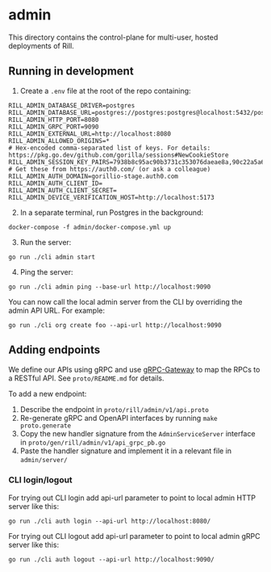 # admin

This directory contains the control-plane for multi-user, hosted deployments of Rill.

## Running in development

1. Create a `.env` file at the root of the repo containing:
```
RILL_ADMIN_DATABASE_DRIVER=postgres
RILL_ADMIN_DATABASE_URL=postgres://postgres:postgres@localhost:5432/postgres
RILL_ADMIN_HTTP_PORT=8080
RILL_ADMIN_GRPC_PORT=9090
RILL_ADMIN_EXTERNAL_URL=http://localhost:8080
RILL_ADMIN_ALLOWED_ORIGINS=*
# Hex-encoded comma-separated list of keys. For details: https://pkg.go.dev/github.com/gorilla/sessions#NewCookieStore
RILL_ADMIN_SESSION_KEY_PAIRS=7938b8c95ac90b3731c353076daeae8a,90c22a5a6c6b442afdb46855f95eb7d6
# Get these from https://auth0.com/ (or ask a colleague)
RILL_ADMIN_AUTH_DOMAIN=gorillio-stage.auth0.com
RILL_ADMIN_AUTH_CLIENT_ID=
RILL_ADMIN_AUTH_CLIENT_SECRET=
RILL_ADMIN_DEVICE_VERIFICATION_HOST=http://localhost:5173
```
2. In a separate terminal, run Postgres in the background:
```
docker-compose -f admin/docker-compose.yml up 
```
3. Run the server:
```
go run ./cli admin start
```
4. Ping the server:
```
go run ./cli admin ping --base-url http://localhost:9090
```

You can now call the local admin server from the CLI by overriding the admin API URL. For example:
```
go run ./cli org create foo --api-url http://localhost:9090
```

## Adding endpoints

We define our APIs using gRPC and use [gRPC-Gateway](https://grpc-ecosystem.github.io/grpc-gateway/) to map the RPCs to a RESTful API. See `proto/README.md` for details.

To add a new endpoint:
1. Describe the endpoint in `proto/rill/admin/v1/api.proto`
2. Re-generate gRPC and OpenAPI interfaces by running `make proto.generate`
3. Copy the new handler signature from the `AdminServiceServer` interface in `proto/gen/rill/admin/v1/api_grpc_pb.go`
4. Paste the handler signature and implement it in a relevant file in `admin/server/`

### CLI login/logout
For trying out CLI login add api-url parameter to point to local admin HTTP server like this:
```
go run ./cli auth login --api-url http://localhost:8080/
```
For trying out CLI logout add api-url parameter to point to local admin gRPC server like this:
```
go run ./cli auth logout --api-url http://localhost:9090/
```
